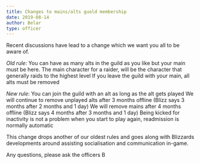 ```yaml
---
title: Changes to mains/alts guold membership
date: 2019-08-14
author: Belar
type: officer
---
```


Recent discussions have lead to a change which we want you all to be aware of.

*Old rule*:
You can have as many alts in the guild as you like but your main must be here.
The main character for a raider, will be the character that generally raids to the highest level
If you leave the guild with your main, all alts must be removed

*New rule*:
You can join the guild with an alt as long as the alt gets played
We will continue to remove unplayed alts after 3 months offline (Blizz says 3 months after 2 months and 1 day)
We will remove mains after 4 months offline (Blizz says 4 months after 3 months and 1 day)
Being kicked for inactivity is not a problem when you start to play again, readmission is normally automatic

This change drops another of our oldest rules and goes along with Blizzards developments around assisting socialisation and communication in-game.

Any questions, please ask the officers 
B
